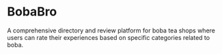 # BobaBro
A comprehensive directory and review platform for boba tea shops where users can rate their experiences based on specific categories related to boba.